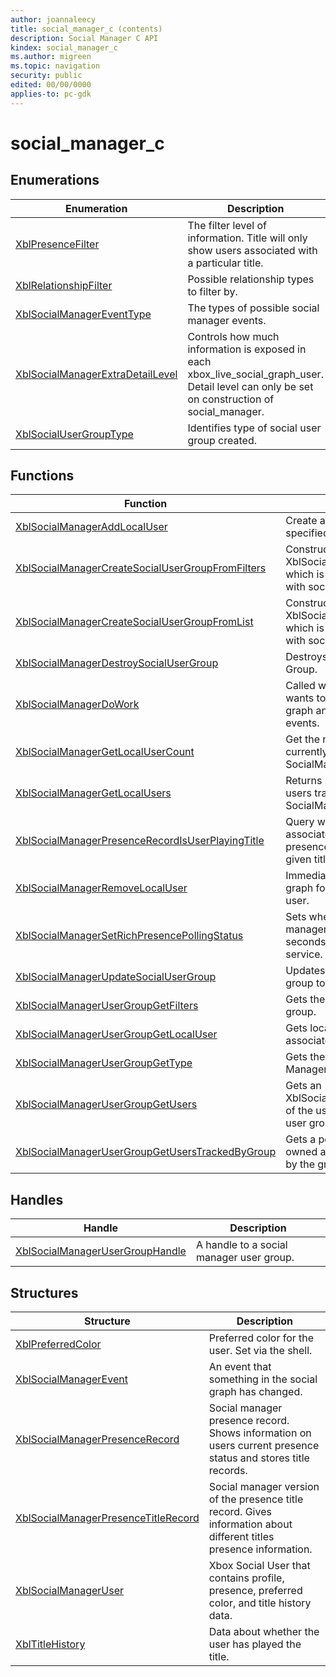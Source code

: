 ```yaml
---
author: joannaleecy
title: social_manager_c (contents)
description: Social Manager C API
kindex: social_manager_c
ms.author: migreen
ms.topic: navigation
security: public
edited: 00/00/0000
applies-to: pc-gdk
---
```


# social_manager_c  



  
## Enumerations  
  
| Enumeration | Description |  
| --- | --- |  
| [XblPresenceFilter](enums/xblpresencefilter.md) | The filter level of information. Title will only show users associated with a particular title. |  
| [XblRelationshipFilter](enums/xblrelationshipfilter.md) | Possible relationship types to filter by. |  
| [XblSocialManagerEventType](enums/xblsocialmanagereventtype.md) | The types of possible social manager events. |  
| [XblSocialManagerExtraDetailLevel](enums/xblsocialmanagerextradetaillevel.md) | Controls how much information is exposed in each xbox_live_social_graph_user. Detail level can only be set on construction of social_manager. |  
| [XblSocialUserGroupType](enums/xblsocialusergrouptype.md) | Identifies type of social user group created. |  
  
## Functions  
  
| Function | Description |  
| --- | --- |  
| [XblSocialManagerAddLocalUser](functions/xblsocialmanageraddlocaluser.md) | Create a social graph for the specified local user. |  
| [XblSocialManagerCreateSocialUserGroupFromFilters](functions/xblsocialmanagercreatesocialusergroupfromfilters.md) | Constructs a XblSocialManagerUserGroup, which is a collection of users with social information. |  
| [XblSocialManagerCreateSocialUserGroupFromList](functions/xblsocialmanagercreatesocialusergroupfromlist.md) | Constructs a social XblSocialManagerUserGroup, which is a collection of users with social information. |  
| [XblSocialManagerDestroySocialUserGroup](functions/xblsocialmanagerdestroysocialusergroup.md) | Destroys a created Social User Group. |  
| [XblSocialManagerDoWork](functions/xblsocialmanagerdowork.md) | Called whenever the title wants to update the social graph and get list of change events. |  
| [XblSocialManagerGetLocalUserCount](functions/xblsocialmanagergetlocalusercount.md) | Get the number of local users currently tracked by SocialManager. |  
| [XblSocialManagerGetLocalUsers](functions/xblsocialmanagergetlocalusers.md) | Returns user handles for all users tracked by SocialManager. |  
| [XblSocialManagerPresenceRecordIsUserPlayingTitle](functions/xblsocialmanagerpresencerecordisuserplayingtitle.md) | Query whether the user associated with the provided presence record is playing a given title id. |  
| [XblSocialManagerRemoveLocalUser](functions/xblsocialmanagerremovelocaluser.md) | Immediately removes a social graph for the specified local user. |  
| [XblSocialManagerSetRichPresencePollingStatus](functions/xblsocialmanagersetrichpresencepollingstatus.md) | Sets whether to enable social manager to poll every 30 seconds from the presence service. |  
| [XblSocialManagerUpdateSocialUserGroup](functions/xblsocialmanagerupdatesocialusergroup.md) | Updates specified social user group to new group of users. |  
| [XblSocialManagerUserGroupGetFilters](functions/xblsocialmanagerusergroupgetfilters.md) | Gets the filters for a filter group. |  
| [XblSocialManagerUserGroupGetLocalUser](functions/xblsocialmanagerusergroupgetlocaluser.md) | Gets local user the group is associated with. |  
| [XblSocialManagerUserGroupGetType](functions/xblsocialmanagerusergroupgettype.md) | Gets the type of a Social Manager user group. |  
| [XblSocialManagerUserGroupGetUsers](functions/xblsocialmanagerusergroupgetusers.md) | Gets an XblSocialManagerUserPtrArray of the users tracked by the user group. |  
| [XblSocialManagerUserGroupGetUsersTrackedByGroup](functions/xblsocialmanagerusergroupgetuserstrackedbygroup.md) | Gets a pointer to an XSAPI owned array of xuids tracked by the group. |  
  
## Handles  
  
| Handle | Description |  
| --- | --- |  
| [XblSocialManagerUserGroupHandle](handles/xblsocialmanagerusergrouphandle.md) | A handle to a social manager user group. |  
  
## Structures  
  
| Structure | Description |  
| --- | --- |  
| [XblPreferredColor](structs/xblpreferredcolor.md) | Preferred color for the user. Set via the shell. |  
| [XblSocialManagerEvent](structs/xblsocialmanagerevent.md) | An event that something in the social graph has changed. |  
| [XblSocialManagerPresenceRecord](structs/xblsocialmanagerpresencerecord.md) | Social manager presence record. Shows information on users current presence status and stores title records. |  
| [XblSocialManagerPresenceTitleRecord](structs/xblsocialmanagerpresencetitlerecord.md) | Social manager version of the presence title record. Gives information about different titles presence information. |  
| [XblSocialManagerUser](structs/xblsocialmanageruser.md) | Xbox Social User that contains profile, presence, preferred color, and title history data. |  
| [XblTitleHistory](structs/xbltitlehistory.md) | Data about whether the user has played the title. |  

